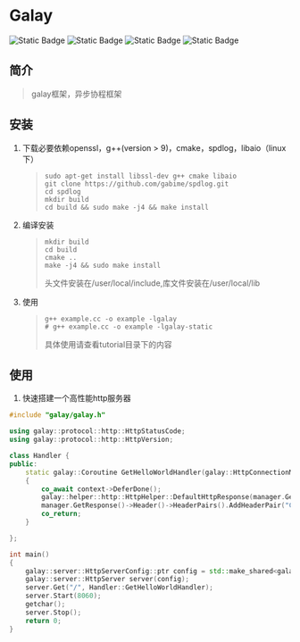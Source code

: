 
# Galay

![Static Badge](https://img.shields.io/badge/License-MIT-yellow)
![Static Badge](https://img.shields.io/badge/Language-C%2B%2B-red%20) 
![Static Badge](https://img.shields.io/badge/Platfrom-Linux%20Mac-red)
![Static Badge](https://img.shields.io/badge/Architecture-x86%20x64-8A2BE2)

## 简介

> galay框架，异步协程框架

## 安装

1. 下载必要依赖openssl，g++(version > 9)，cmake，spdlog，libaio（linux下）
    >```shell
    > sudo apt-get install libssl-dev g++ cmake libaio 
    > git clone https://github.com/gabime/spdlog.git
    > cd spdlog
    > mkdir build
    > cd build && sudo make -j4 && make install
    >```

2. 编译安装
    > ```shell
    > mkdir build
    > cd build
    > cmake ..
    > make -j4 && sudo make install
    >```
    > 头文件安装在/user/local/include,库文件安装在/user/local/lib

3. 使用
    > ```shell
    > g++ example.cc -o example -lgalay
    > # g++ example.cc -o example -lgalay-static
    > ```
    > 具体使用请查看tutorial目录下的内容

## 使用

1. 快速搭建一个高性能http服务器
``` c++
#include "galay/galay.h"

using galay::protocol::http::HttpStatusCode;
using galay::protocol::http::HttpVersion;   

class Handler {
public:
    static galay::Coroutine GetHelloWorldHandler(galay::HttpConnectionManager manager, galay::RoutineContext::ptr context) 
    {
        co_await context->DeferDone();
        galay::helper::http::HttpHelper::DefaultHttpResponse(manager.GetResponse(), HttpVersion::Http_Version_1_1 , HttpStatusCode::OK_200, "text/html", "<html> <h1> Hello World </h1> </html>");
        manager.GetResponse()->Header()->HeaderPairs().AddHeaderPair("Connection", "close");
        co_return;
    }

};

int main()
{
    galay::server::HttpServerConfig::ptr config = std::make_shared<galay::server::HttpServerConfig>();
    galay::server::HttpServer server(config);
    server.Get("/", Handler::GetHelloWorldHandler);
    server.Start(8060);
    getchar();
    server.Stop();
    return 0;
}
```